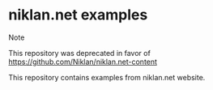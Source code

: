 # niklan.net examples

> [!NOTE]
> This repository was deprecated in favor of <https://github.com/Niklan/niklan.net-content>

This repository contains examples from niklan.net website.
